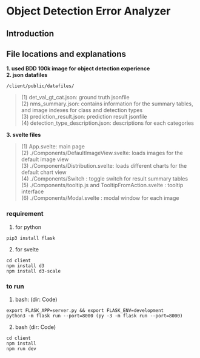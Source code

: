 # Object Detection Error Analyzer

## Introduction <br/>


## File locations and explanations

**1. used BDD 100k image for object detection experience** <br/>
**2. json datafiles**
```
/client/public/datafiles/
```
> (1) det_val_gt_cat.json: ground truth jsonfile <br/>
> (2) nms_summary.json: contains information for the summary tables, and image indexes for class and detection types <br/>
> (3) prediction_result.json: prediction result jsonfile <br/>
> (4) detection_type_description.json: descriptions for each categories <br/>

**3. svelte files**
> (1) App.svelte: main page <br/>
> (2) ./Components/DefaultImageView.svelte: loads images for the default image view <br/>
> (3) ./Components/Distribution.svelte: loads different charts for the default chart view <br/>
> (4) ./Components/Switch : toggle switch for result summary tables <br/>
> (5) ./Components/tooltip.js and TooltipFromAction.svelte : tooltip interface <br/>
> (6) ./Components/Modal.svelte : modal window for each image <br/>

### requirement
1. for python
```
pip3 install flask
```
2. for svelte
```
cd client
npm install d3
npm install d3-scale
```
### to run

1. bash: (dir: Code)
```
export FLASK_APP=server.py && export FLASK_ENV=development
python3 -m flask run --port=8000 (py -3 -m flask run --port=8000)
```
2. bash (dir: Code)
```
cd client
npm install
npm run dev
```

